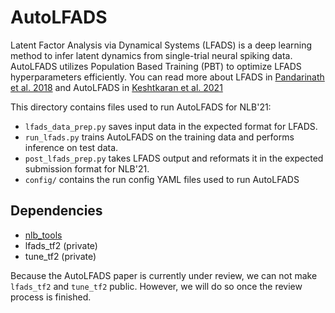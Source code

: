 # AutoLFADS

Latent Factor Analysis via Dynamical Systems (LFADS) is a deep learning method to infer latent dynamics from single-trial neural spiking data.
AutoLFADS utilizes Population Based Training (PBT) to optimize LFADS hyperparameters efficiently.
You can read more about LFADS in [Pandarinath et al. 2018](https://www.nature.com/articles/s41592-018-0109-9) and AutoLFADS in [Keshtkaran et al. 2021](https://www.biorxiv.org/content/10.1101/2021.01.13.426570v1)

This directory contains files used to run AutoLFADS for NLB'21:
* `lfads_data_prep.py` saves input data in the expected format for LFADS.
* `run_lfads.py` trains AutoLFADS on the training data and performs inference on test data.
* `post_lfads_prep.py` takes LFADS output and reformats it in the expected submission format for NLB'21.
* `config/` contains the run config YAML files used to run AutoLFADS

## Dependencies
* [nlb_tools](https://github.com/neurallatents/nlb_tools)
* lfads_tf2 (private)
* tune_tf2 (private)

Because the AutoLFADS paper is currently under review, we can not make `lfads_tf2` and `tune_tf2` public.
However, we will do so once the review process is finished.